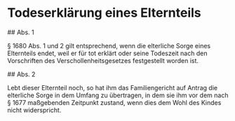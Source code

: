 # Todeserklärung eines Elternteils



\#\# Abs. 1

 § 1680 Abs. 1 und 2 gilt entsprechend, wenn die elterliche Sorge eines Elternteils endet, weil er für tot erklärt oder seine Todeszeit nach den Vorschriften des Verschollenheitsgesetzes festgestellt worden ist.

\#\# Abs. 2

 Lebt dieser Elternteil noch, so hat ihm das Familiengericht auf Antrag die elterliche Sorge in dem Umfang zu übertragen, in dem sie ihm vor dem nach § 1677 maßgebenden Zeitpunkt zustand, wenn dies dem Wohl des Kindes nicht widerspricht. 

